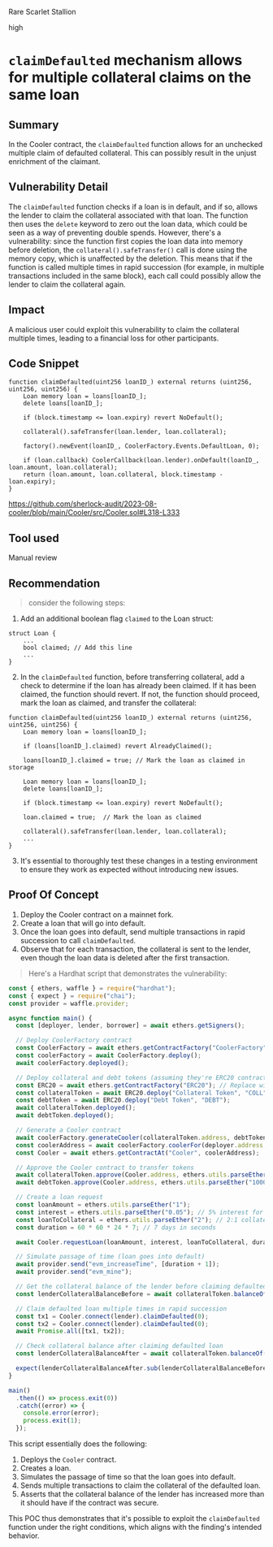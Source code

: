 Rare Scarlet Stallion

high

# `claimDefaulted` mechanism allows for multiple collateral claims on the same loan
## Summary

In the Cooler contract, the `claimDefaulted` function allows for an unchecked multiple claim of defaulted collateral. This can possibly result in the unjust enrichment of the claimant.

## Vulnerability Detail

The `claimDefaulted` function checks if a loan is in default, and if so, allows the lender to claim the collateral associated with that loan. The function then uses the `delete` keyword to zero out the loan data, which could be seen as a way of preventing double spends. However, there's a vulnerability: since the function first copies the loan data into memory before deletion, the `collateral().safeTransfer()` call is done using the memory copy, which is unaffected by the deletion. This means that if the function is called multiple times in rapid succession (for example, in multiple transactions included in the same block), each call could possibly allow the lender to claim the collateral again.

## Impact

A malicious user could exploit this vulnerability to claim the collateral multiple times, leading to a financial loss for other participants.

## Code Snippet

```solidity
function claimDefaulted(uint256 loanID_) external returns (uint256, uint256, uint256) {
    Loan memory loan = loans[loanID_];
    delete loans[loanID_];

    if (block.timestamp <= loan.expiry) revert NoDefault();

    collateral().safeTransfer(loan.lender, loan.collateral);

    factory().newEvent(loanID_, CoolerFactory.Events.DefaultLoan, 0);

    if (loan.callback) CoolerCallback(loan.lender).onDefault(loanID_, loan.amount, loan.collateral);
    return (loan.amount, loan.collateral, block.timestamp - loan.expiry);
}
```

https://github.com/sherlock-audit/2023-08-cooler/blob/main/Cooler/src/Cooler.sol#L318-L333

## Tool used

Manual review

## Recommendation

> consider the following steps:

1. Add an additional boolean flag `claimed` to the Loan struct:

```solidity
struct Loan {
    ...
    bool claimed; // Add this line
    ...
}
```

2. In the `claimDefaulted` function, before transferring collateral, add a check to determine if the loan has already been claimed. If it has been claimed, the function should revert. If not, the function should proceed, mark the loan as claimed, and transfer the collateral:

```solidity
function claimDefaulted(uint256 loanID_) external returns (uint256, uint256, uint256) {
    Loan memory loan = loans[loanID_];

    if (loans[loanID_].claimed) revert AlreadyClaimed();

    loans[loanID_].claimed = true; // Mark the loan as claimed in storage

    Loan memory loan = loans[loanID_];
    delete loans[loanID_];

    if (block.timestamp <= loan.expiry) revert NoDefault();

    loan.claimed = true;  // Mark the loan as claimed

    collateral().safeTransfer(loan.lender, loan.collateral);
    ...
}
```

3. It's essential to thoroughly test these changes in a testing environment to ensure they work as expected without introducing new issues.

## Proof Of Concept

1. Deploy the Cooler contract on a mainnet fork.
2. Create a loan that will go into default.
3. Once the loan goes into default, send multiple transactions in rapid succession to call `claimDefaulted`.
4. Observe that for each transaction, the collateral is sent to the lender, even though the loan data is deleted after the first transaction.

> Here's a Hardhat script that demonstrates the vulnerability:

```javascript
const { ethers, waffle } = require("hardhat");
const { expect } = require("chai");
const provider = waffle.provider;

async function main() {
  const [deployer, lender, borrower] = await ethers.getSigners();

  // Deploy CoolerFactory contract
  const CoolerFactory = await ethers.getContractFactory("CoolerFactory");
  const coolerFactory = await CoolerFactory.deploy();
  await coolerFactory.deployed();

  // Deploy collateral and debt tokens (assuming they're ERC20 contracts for this POC)
  const ERC20 = await ethers.getContractFactory("ERC20"); // Replace with your actual ERC20 contract
  const collateralToken = await ERC20.deploy("Collateral Token", "COLL");
  const debtToken = await ERC20.deploy("Debt Token", "DEBT");
  await collateralToken.deployed();
  await debtToken.deployed();

  // Generate a Cooler contract
  await coolerFactory.generateCooler(collateralToken.address, debtToken.address);
  const coolerAddress = await coolerFactory.coolerFor(deployer.address, collateralToken.address, debtToken.address);
  const Cooler = await ethers.getContractAt("Cooler", coolerAddress);

  // Approve the Cooler contract to transfer tokens
  await collateralToken.approve(Cooler.address, ethers.utils.parseEther("1000"));
  await debtToken.approve(Cooler.address, ethers.utils.parseEther("1000"));

  // Create a loan request
  const loanAmount = ethers.utils.parseEther("1");
  const interest = ethers.utils.parseEther("0.05"); // 5% interest for this example
  const loanToCollateral = ethers.utils.parseEther("2"); // 2:1 collateral to loan ratio
  const duration = 60 * 60 * 24 * 7; // 7 days in seconds

  await Cooler.requestLoan(loanAmount, interest, loanToCollateral, duration);

  // Simulate passage of time (loan goes into default)
  await provider.send("evm_increaseTime", [duration + 1]);
  await provider.send("evm_mine");

  // Get the collateral balance of the lender before claiming defaulted loan
  const lenderCollateralBalanceBefore = await collateralToken.balanceOf(lender.address);

  // Claim defaulted loan multiple times in rapid succession
  const tx1 = Cooler.connect(lender).claimDefaulted(0);
  const tx2 = Cooler.connect(lender).claimDefaulted(0);
  await Promise.all([tx1, tx2]);

  // Check collateral balance after claiming defaulted loan
  const lenderCollateralBalanceAfter = await collateralToken.balanceOf(lender.address);

  expect(lenderCollateralBalanceAfter.sub(lenderCollateralBalanceBefore)).to.be.gt(loanAmount);
}

main()
  .then(() => process.exit(0))
  .catch((error) => {
    console.error(error);
    process.exit(1);
  });
```

This script essentially does the following:

1. Deploys the `Cooler` contract.
2. Creates a loan.
3. Simulates the passage of time so that the loan goes into default.
4. Sends multiple transactions to claim the collateral of the defaulted loan.
5. Asserts that the collateral balance of the lender has increased more than it should have if the contract was secure.

This POC thus demonstrates that it's possible to exploit the `claimDefaulted` function under the right conditions, which aligns with the finding's intended behavior.